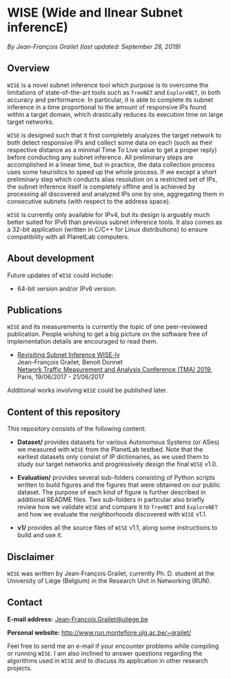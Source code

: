 # WISE (Wide and lInear Subnet inferencE)

*By Jean-François Grailet (last updated: September 28, 2019)*

## Overview

`WISE` is a novel subnet inference tool which purpose is to overcome the limitations of state-of-the-art tools such as `TreeNET` and `ExploreNET`, in both accuracy and performance. In particular, it is able to complete its subnet inference in a time proportional to the amount of responsive IPs found within a target domain, which drastically reduces its execution time on large target networks.

`WISE` is designed such that it first completely analyzes the target network to both detect responsive IPs and collect some data on each (such as their respective distance as a minimal Time To Live value to get a proper reply) before conducting any subnet inference. All preliminary steps are accomplished in a linear time, but in practice, the data collection process uses some heuristics to speed up the whole process. If we except a short preliminary step which conducts alias resolution on a restricted set of IPs, the subnet inference itself is completely offline and is achieved by processing all discovered and analyzed IPs one by one, aggregating them in consecutive subnets (with respect to the address space).

`WISE` is currently only available for IPv4, but its design is arguably much better suited for IPv6 than previous subnet inference tools. It also comes as a 32-bit application (written in C/C++ for Linux distributions) to ensure compatibility with all PlanetLab computers.

## About development

Future updates of `WISE` could include:

* 64-bit version and/or IPv6 version.

## Publications

`WISE` and its measurements is currently the topic of one peer-reviewed publication. People wishing to get a big picture on the software free of implementation details are encouraged to read them.

* [Revisiting Subnet Inference WISE-ly](http://www.run.montefiore.ulg.ac.be/~grailet/docs/publications/WISE_TMA_2019.pdf)<br />
  Jean-François Grailet, Benoit Donnet<br />
  [Network Traffic Measurement and Analysis Conference (TMA) 2019](http://tma.ifip.org/2019/), Paris, 19/06/2017 - 21/06/2017

Additional works involving `WISE` could be published later.

## Content of this repository

This repository consists of the following content:

* **Dataset/** provides datasets for various Autonomous Systems (or ASes) we measured with `WISE` from the PlanetLab testbed. Note that the earliest datasets only consist of IP dictionaries, as we used them to study our target networks and progressively design the final `WISE` v1.0.

* **Evaluation/** provides several sub-folders consisting of Python scripts written to build figures and the figures that were obtained on our public dataset. The purpose of each kind of figure is further described in additional README files. Two sub-folders in particular also briefly review how we validate `WISE` and compare it to `TreeNET` and `ExploreNET` and how we evaluate the _neighborhoods_ discovered with `WISE` v1.1.

* **v1/** provides all the source files of `WISE` v1.1, along some instructions to build and use it.

## Disclaimer

`WISE` was written by Jean-François Grailet, currently Ph. D. student at the University of Liège (Belgium) in the Research Unit in Networking (RUN).

## Contact

**E-mail address:** Jean-Francois.Grailet@uliege.be

**Personal website:** http://www.run.montefiore.ulg.ac.be/~grailet/

Feel free to send me an e-mail if your encounter problems while compiling or running `WISE`. I am also inclined to answer questions regarding the algorithms used in `WISE` and to discuss its application in other research projects.
